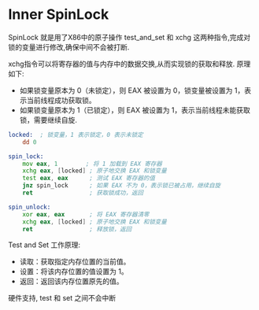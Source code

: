 # Inner SpinLock

SpinLock 就是用了X86中的原子操作 test_and_set 和 xchg 这两种指令,完成对锁的变量进行修改,确保中间不会被打断.

xchg指令可以将寄存器的值与内存中的数据交换,从而实现锁的获取和释放. 原理如下:

* 如果锁变量原本为 0（未锁定），则 EAX 被设置为 0，锁变量被设置为 1，表示当前线程成功获取锁。
* 如果锁变量原本为 1（已锁定），则 EAX 被设置为 1，表示当前线程未能获取锁，需要继续自旋.

```asm
locked:  ; 锁变量，1 表示锁定，0 表示未锁定
    dd 0

spin_lock:
    mov eax, 1        ; 将 1 加载到 EAX 寄存器
    xchg eax, [locked] ; 原子地交换 EAX 和锁变量
    test eax, eax      ; 测试 EAX 寄存器的值
    jnz spin_lock      ; 如果 EAX 不为 0，表示锁已被占用，继续自旋
    ret                ; 获取锁成功，返回

spin_unlock:
    xor eax, eax       ; 将 EAX 寄存器清零
    xchg eax, [locked] ; 原子地交换 EAX 和锁变量
    ret                ; 释放锁，返回
```

Test and Set 工作原理:

* 读取：获取指定内存位置的当前值。
* 设置：将该内存位置的值设置为 1。
* 返回：返回该内存位置原先的值。

硬件支持, test 和 set 之间不会中断
